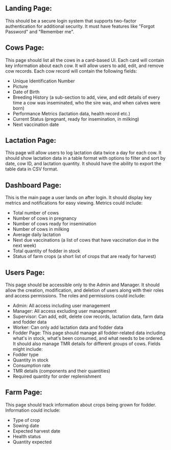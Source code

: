 ## Landing Page: 
This should be a secure login system that supports two-factor authentication for additional security. It must have features like "Forgot Password" and "Remember me".

## Cows Page: 
This page should list all the cows in a card-based UI. Each card will contain key information about each cow. It will allow users to add, edit, and remove cow records. Each cow record will contain the following fields:
* Unique Identification Number
* Picture
* Date of Birth
* Breeding History (a sub-section to add, view, and edit details of every time a cow was inseminated, who the sire was, and when calves were born)
* Performance Metrics (lactation data, health record etc.)
* Current Status (pregnant, ready for insemination, in milking)
* Next vaccination date

## Lactation Page: 
This page will allow users to log lactation data twice a day for each cow. It should show lactation data in a table format with options to filter and sort by date, cow ID, and lactation quantity. It should have the ability to export the table data in CSV format.
## Dashboard Page: 
This is the main page a user lands on after login. It should display key metrics and notifications for easy viewing. Metrics could include:
* Total number of cows
* Number of cows in pregnancy
* Number of cows ready for insemination
* Number of cows in milking
* Average daily lactation
* Next due vaccinations (a list of cows that have vaccination due in the next week)
* Total quantity of fodder in stock
* Status of farm crops (a short list of crops that are ready for harvest)

## Users Page: 
This page should be accessible only to the Admin and Manager. It should allow the creation, modification, and deletion of users along with their roles and access permissions. The roles and permissions could include:
* Admin: All access including user management
* Manager: All access excluding user management
* Supervisor: Can add, edit, delete cow records, lactation data, farm data and fodder data
* Worker: Can only add lactation data and fodder data
* Fodder Page: This page should manage all fodder-related data including what's in stock, what's been consumed, and what needs to be ordered. It should also manage TMR details for different groups of cows. Fields might include:
* Fodder type
* Quantity in stock
* Consumption rate
* TMR details (components and their quantities)
* Required quantity for order replenishment

## Farm Page: 
This page should track information about crops being grown for fodder. Information could include:
* Type of crop
* Sowing date
* Expected harvest date
* Health status
* Quantity expected
